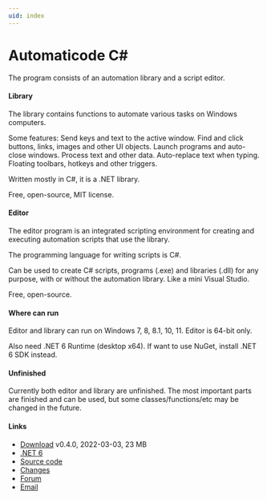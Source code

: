 ```yaml
---
uid: index
---
```


# Automaticode C#

The program consists of an automation library and a script editor.

#### Library
The library contains functions to automate various tasks on Windows computers.

Some features: Send keys and text to the active window. Find and click buttons, links, images and other UI objects. Launch programs and auto-close windows. Process text and other data. Auto-replace text when typing. Floating toolbars, hotkeys and other triggers.

Written mostly in C#, it is a .NET library.

Free, open-source, MIT license.

#### Editor
The editor program is an integrated scripting environment for creating and executing automation scripts that use the library.

The programming language for writing scripts is C#.

Can be used to create C# scripts, programs (.exe) and libraries (.dll) for any purpose, with or without the automation library. Like a mini Visual Studio.

Free, open-source.

#### Where can run
Editor and library can run on Windows 7, 8, 8.1, 10, 11. Editor is 64-bit only.

Also need .NET 6 Runtime (desktop x64). If want to use NuGet, install .NET 6 SDK instead.

#### Unfinished
Currently both editor and library are unfinished. The most important parts are finished and can be used, but some classes/functions/etc may be changed in the future.

#### Links
- [Download](https://www.quickmacros.com/au/Automaticode.exe) v0.4.0, 2022-03-03, 23 MB
- [.NET 6](https://dotnet.microsoft.com/download)
- [Source code](https://github.com/qmgindi/Au)
- [Changes](https://github.com/qmgindi/Au/blob/master/Other/DocFX/_doc/changes/)
- [Forum](https://www.quickmacros.com/forum/forumdisplay.php?fid=19)
- [Email](mailto:support@quickmacros.com)
